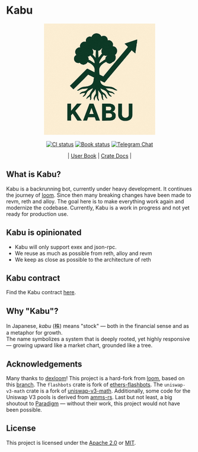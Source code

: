 # Kabu

<div align="center">

<img src=".github/assets/kabu_logo.jpg" alt="Kabu Logo" width="300">

[![CI status](https://github.com/cakevm/kabu/actions/workflows/ci.yml/badge.svg?branch=main)][gh-kabu]
[![Book status](https://github.com/cakevm/kabu/actions/workflows/book.yml/badge.svg?branch=main)][gh-book]
[![Telegram Chat][tg-badge]][tg-url]

| [User Book](https://cakevm.github.io/kabu/)
| [Crate Docs](https://cakevm.github.io/kabu/docs/) |

[gh-kabu]: https://github.com/cakevm/kabu/actions/workflows/ci.yml
[gh-book]: https://github.com/cakevm/kabu/actions/workflows/book.yml
[tg-badge]: https://img.shields.io/badge/telegram-kabu-2C5E3D?style=plastic&logo=telegram
[tg-url]: https://t.me/joinkabu

</div>

## What is Kabu?

Kabu is a backrunning bot, currently under heavy development. It continues the journey of [loom](https://github.com/dexloom/loom). Since then many breaking changes have been made to revm, reth and alloy. The goal here is to make everything work again and modernize the codebase. Currently, Kabu is a work in progress and not yet ready for production use.

## Kabu is opinionated
- Kabu will only support exex and json-rpc.
- We reuse as much as possible from reth, alloy and revm
- We keep as close as possible to the architecture of reth

## Kabu contract
Find the Kabu contract [here](https://github.com/cakevm/kabu-contract).

## Why "Kabu"?

In Japanese, *kabu* (株) means "stock" — both in the financial sense and as a metaphor for growth.  
The name symbolizes a system that is deeply rooted, yet highly responsive — growing upward like a market chart, grounded like a tree.

## Acknowledgements

Many thanks to [dexloom](https://github.com/dexloom)! This project is a hard-fork from [loom](https://github.com/dexloom/loom), based on this [branch](https://github.com/dexloom/loom/tree/entityid). The `flashbots` crate is fork of [ethers-flashbots](https://github.com/onbjerg/ethers-flashbots). The `uniswap-v3-math` crate is a fork of [uniswap-v3-math](https://github.com/0xKitsune/uniswap-v3-math). Additionally, some code for the Uniswap V3 pools is derived from [amms-rs](https://github.com/darkforestry/amms-rs). Last but not least, a big shoutout to [Paradigm](https://github.com/paradigmxyz) — without their work, this project would not have been possible.

## License
This project is licensed under the [Apache 2.0](./LICENSE-APACHE) or [MIT](./LICENSE-MIT). 